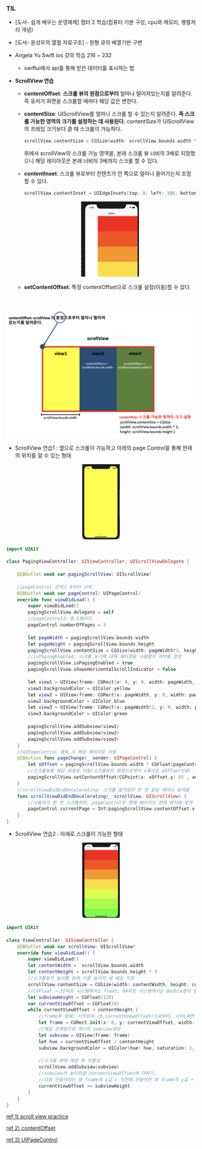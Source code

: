 ### TIL

- [도서-  쉽게 배우는 운영체제] 챕터 2 학습(컴퓨터 기본 구성, cpu와 메모리, 병렬처리 개념)
- [도서- 윤성우의 열혈 자료구조] - 원형 큐의 배열기반 구변
- Angela Yu Swift ios 강의 학습 216 ~ 232
    - swiftui에서 api를 통해 받은 데이터를 표시하는 법

- **ScrollView 연습**

    - **contentOffset**: **스크롤 뷰의 원점으로부터** 얼마나 떨어져있는지를 알려준다. 즉 유저가 화면을 스크롤할 때마다 해당 값은 변한다.
    - **contentSize**: UIScrollView를 얼마나 스크롤 할 수 있는지 알려준다. **즉 스크롤 가능한 영역의 크기를 설정하는 데 사용된다.** 
    contentSize가 UIScrollView의 프레임 크기보다 클 때 스크롤이 가능하다.
        ```swift
        scrollView.contentSize = CGSize(width: scrollView.bounds.width * 3, height: scrollView.bounds.height )
        ```
        위에서 scrollView의 스크롤 가능 영역을, 본래 스크롤 뷰 너비의 3배로 지정했으니 해당 레이아웃은 본래 너비의 3배까지 스크롤 할 수 있다.
    - **contentInset**: 스크롤 뷰로부터 컨텐츠가 안 쪽으로 얼마나 들어가는지 조정할 수 있다.
        ```swift
        scrollView.contentInset = UIEdgeInsets(top: 0, left: 100, bottom: 0, right: 0)
        ```
        <p align="center">
        <img src= "../../images/20210121/4.png" height="200">
        </p>

    - **setContentOffset**: 특정 contentOffset으로 스크롤 설정(이동)할 수 있다.

<br>

![image](../../images/20210121/1.png)
    


- ScrollView 연습1 : 옆으로 스크롤이 가능하고 아래의 page Control을 통해 현재의 위치를 알 수 있는 형태
<p align="center">
    <img src= "../../images/20210121/2.png" height="200">
</p>

```swift
import UIKit

class PagingViewController: UIViewController, UIScrollViewDelegate {
    
    @IBOutlet weak var pagingScrollView: UIScrollView!
    
    //pageControl 인덱스 0부터 시작
    @IBOutlet weak var pageControl: UIPageControl!
    override func viewDidLoad() {
        super.viewDidLoad()
        pagingScrollView.delegate = self
        //pageControl는 총 3페이지
        pageControl.numberOfPages = 3

        let pageWidth = pagingScrollView.bounds.width
        let pageHeight = pagingScrollView.bounds.height
        pagingScrollView.contentSize = CGSize(width: pageWidth*3, height: pageHeight)
        //isPagingEnabled: 스크롤 보기에 대해 페이징을 사용할지 여부를 결정
        pagingScrollView.isPagingEnabled = true
        pagingScrollView.showsHorizontalScrollIndicator = false
        
        let view1 = UIView(frame: CGRect(x: 0, y: 0, width: pageWidth, height: pageHeight))
        view1.backgroundColor = UIColor.yellow
        let view2 = UIView(frame: CGRect(x: pageWidth, y: 0, width: pageWidth, height: pageHeight))
        view2.backgroundColor = UIColor.blue
        let view3 = UIView(frame: CGRect(x: pageWidth*2, y: 0, width: pageWidth, height: pageHeight))
        view3.backgroundColor = UIColor.green
    
        pagingScrollView.addSubview(view1)
        pagingScrollView.addSubview(view2)
        pagingScrollView.addSubview(view3)      
    }
    //UIPageControl 클릭 시 해당 페이지로 이동
    @IBAction func pageChange(_ sender: UIPageControl) {
        let xOffset = pagingScrollView.bounds.width * CGFloat(pageControl.currentPage)
        //스크롤뷰를 해당 좌표로 이동(스크롤뷰의 원점으로부터 x축으로 xOffset만큼)
        pagingScrollView.setContentOffset(CGPoint(x: xOffset,y: 0) , animated: true)
    }
    //scrollViewDidEndDecelerating: 스크롤 움직임이 한 번 끝날 때마다 알려줌
    func scrollViewDidEndDecelerating(_ scrollView: UIScrollView) {
        //사용자가 한 번 스크롤하면, pageControl의 현재 페이지도 현재 위치에 맞게 변경
        pageControl.currentPage = Int(pagingScrollView.contentOffset.x / (pagingScrollView.bounds.width))
    }
}
```

- ScrollView 연습2 : 아래로 스크롤이 가능한 형태
<p align="center">
    <img src= "../../images/20210121/3.png" height="200">
</p>

```swift
import UIKit

class ViewController: UIViewController {
    @IBOutlet weak var scrollView: UIScrollView!
    override func viewDidLoad() {
        super.viewDidLoad()
        let contentWidth =  scrollView.bounds.width
        let contentHeight = scrollView.bounds.height * 3
        //스크롤뷰의 높이를 원래 기종 높이의 세 배로 지정
        scrollView.contentSize = CGSize(width: contentWidth, height: contentHeight)
        //CGFloat → 32비트 시스템에서는 float, 64비트 시스템에서는 double형이 될 수 있음
        let subviewHeight = CGFloat(120)
        var currentViewOffset = CGFloat(0)
        while currentViewOffset < contentHeight {
            //frame의 형태: 시작위치 (0,currentViewOffset)으로부터, 너비(화면 너비만큼) 높이 120
            let frame = CGRect.init(x: 0, y: currentViewOffset, width: contentWidth, height: subviewHeight)
            //해당 프레임으로 하나의 subview생성
            let subview = UIView(frame: frame)
            let hue = currentViewOffset / contentHeight
            subview.backgroundColor = UIColor(hue: hue, saturation: 1, brightness: 1, alpha: 1)

            //스크롤 뷰에 해당 뷰 덧붙임
            scrollView.addSubview(subview)
            //subview의 높이만큼 currentViewOffset에 더하기. 
            //다음 만들어지는 뷰 frame의 y값 = 직전에 만들어진 뷰 frame의 y값 + 이전 뷰 높이(120)임
            currentViewOffset += subviewHeight
        }
    }
}
```

[ref 1) scroll view practice](https://guides.codepath.com/ios/Scroll-View-Guide)

[ref 2) contentOffset](https://levelup.gitconnected.com/what-exactly-are-contentoffset-contentinset-and-contentsize-of-a-uiscrollview-960207c75b88)

[ref 3) UIPageControl](https://www.journaldev.com/22847/ios-uipagecontrol)